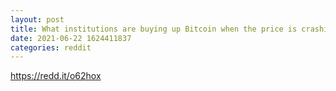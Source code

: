 ```yaml
--- 
layout: post 
title: What institutions are buying up Bitcoin when the price is crashing? 
date: 2021-06-22 1624411837 
categories: reddit 
--- 
```

https://redd.it/o62hox